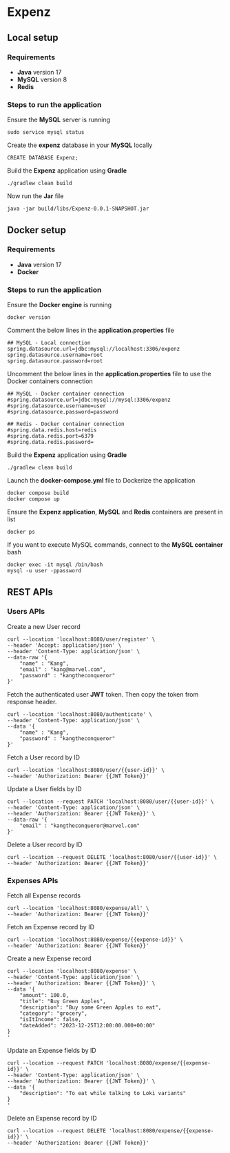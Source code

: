 # Expenz

## Local setup

### Requirements

- **Java** version 17
- **MySQL** version 8
- **Redis**

### Steps to run the application

Ensure the **MySQL** server is running

```shell
sudo service mysql status
```

Create the **expenz** database in your **MySQL** locally

```shell
CREATE DATABASE Expenz;
```

Build the **Expenz** application using **Gradle**

```shell
./gradlew clean build
```

Now run the **Jar** file

```shell
java -jar build/libs/Expenz-0.0.1-SNAPSHOT.jar
```

## Docker setup

### Requirements

- **Java** version 17
- **Docker**

### Steps to run the application

Ensure the **Docker engine** is running

```shell
docker version
```

Comment the below lines in the **application.properties** file

```text
## MySQL - Local connection
spring.datasource.url=jdbc:mysql://localhost:3306/expenz
spring.datasource.username=root
spring.datasource.password=root
```

Uncomment the below lines in the **application.properties** file to use the Docker containers connection

```text
## MySQL - Docker container connection
#spring.datasource.url=jdbc:mysql://mysql:3306/expenz
#spring.datasource.username=user
#spring.datasource.password=password

## Redis - Docker container connection
#spring.data.redis.host=redis
#spring.data.redis.port=6379
#spring.data.redis.password=
```

Build the **Expenz** application using **Gradle**

```shell
./gradlew clean build
```

Launch the **docker-compose.yml** file to Dockerize the application

```shell
docker compose build
docker compose up
```

Ensure the **Expenz application**, **MySQL** and **Redis** containers are present in list

```shell
docker ps
```

If you want to execute MySQL commands, connect to the **MySQL container** bash

```shell
docker exec -it mysql /bin/bash
mysql -u user -ppassword
```

## REST APIs

### Users APIs

Create a new User record

```shell
curl --location 'localhost:8080/user/register' \
--header 'Accept: application/json' \
--header 'Content-Type: application/json' \
--data-raw '{
    "name" : "Kang",
    "email" : "kang@marvel.com",
    "password" : "kangtheconqueror"
}'
```

Fetch the authenticated user **JWT** token. Then copy the token from response header.

```shell
curl --location 'localhost:8080/authenticate' \
--header 'Content-Type: application/json' \
--data '{
    "name" : "Kang",
    "password" : "kangtheconqueror"
}'
```

Fetch a User record by ID

```shell
curl --location 'localhost:8080/user/{{user-id}}' \
--header 'Authorization: Bearer {{JWT Token}}'
```

Update a User fields by ID

```shell
curl --location --request PATCH 'localhost:8080/user/{{user-id}}' \
--header 'Content-Type: application/json' \
--header 'Authorization: Bearer {{JWT Token}}' \
--data-raw '{
    "email" : "kangtheconqueror@marvel.com"
}'
```

Delete a User record by ID

```shell
curl --location --request DELETE 'localhost:8080/user/{{user-id}}' \
--header 'Authorization: Bearer {{JWT Token}}'
```

### Expenses APIs

Fetch all Expense records

```shell
curl --location 'localhost:8080/expense/all' \
--header 'Authorization: Bearer {{JWT Token}}'
```

Fetch an Expense record by ID

```shell
curl --location 'localhost:8080/expense/{{expense-id}}' \
--header 'Authorization: Bearer {{JWT Token}}'
```

Create a new Expense record

```shell
curl --location 'localhost:8080/expense' \
--header 'Content-Type: application/json' \
--header 'Authorization: Bearer {{JWT Token}}' \
--data '{
    "amount": 100.0,
    "title": "Buy Green Apples",
    "description": "Buy some Green Apples to eat",
    "category": "grocery",
    "isItIncome": false,
    "dateAdded": "2023-12-25T12:00:00.000+00:00"
}
'
```

Update an Expense fields by ID

```shell
curl --location --request PATCH 'localhost:8080/expense/{{expense-id}}' \
--header 'Content-Type: application/json' \
--header 'Authorization: Bearer {{JWT Token}}' \
--data '{
    "description": "To eat while talking to Loki variants"
}
'
```

Delete an Expense record by ID

```shell
curl --location --request DELETE 'localhost:8080/expense/{{expense-id}}' \
--header 'Authorization: Bearer {{JWT Token}}'
```
